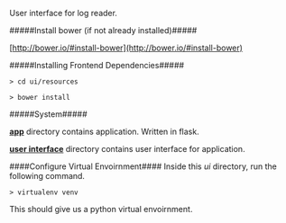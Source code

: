 User interface for log reader.

#####Install bower (if not already installed)#####

[http://bower.io/#install-bower](http://bower.io/#install-bower)

#####Installing Frontend Dependencies#####

`> cd ui/resources`

`> bower install`

#####System#####

**[app](app/)** directory contains application. Written in flask.

**[user interface](ui/)** directory contains user interface for application.

####Configure Virtual Envoirnment####
Inside this *ui* directory, run the following command.

`> virtualenv venv`

This should give us a python virtual envoirnment.

